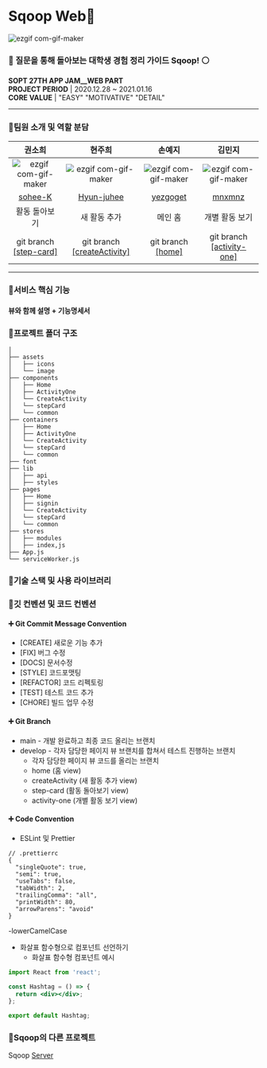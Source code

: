 # Sqoop Web👻
![ezgif com-gif-maker](https://user-images.githubusercontent.com/55784772/103595413-af25f880-4f3e-11eb-8821-8119d6b213cb.gif)

### 🔵 질문을 통해 돌아보는 대학생 경험 정리 가이드 Sqoop! ⚪️

  **SOPT 27TH APP JAM__WEB PART**
<br/>
 **PROJECT PERIOD** |   2020.12.28 ~ 2021.01.16
<br/>
 **CORE VALUE** |  "EASY"  "MOTIVATIVE"  "DETAIL"<br/>

***


### 🔵팀원 소개 및 역할 분담
|  권소희  |  현주희  |  손예지  |  김민지  |
| :------------------------------------------: | :--------------------------------------------: | :---------------------------------------------: | :-------------------------------------------: |
| ![ezgif com-gif-maker](https://user-images.githubusercontent.com/55784772/103595413-af25f880-4f3e-11eb-8821-8119d6b213cb.gif) | ![ezgif com-gif-maker](https://user-images.githubusercontent.com/55784772/103595413-af25f880-4f3e-11eb-8821-8119d6b213cb.gif) | ![ezgif com-gif-maker](https://user-images.githubusercontent.com/55784772/103595413-af25f880-4f3e-11eb-8821-8119d6b213cb.gif) | ![ezgif com-gif-maker](https://user-images.githubusercontent.com/55784772/103595413-af25f880-4f3e-11eb-8821-8119d6b213cb.gif)  |
| [sohee-K](https://github.com/sohee-K) | [Hyun-juhee](https://github.com/Hyun-juhee) | [yezgoget](https://github.com/yezgoget) | [mnxmnz](https://github.com/mnxmnz) |
| 활동 돌아보기 | 새 활동 추가 | 메인 홈 | 개별 활동 보기 |
| git branch [[step-card]](https://github.com/sqooop/sqoop-client/tree/step-card) | git branch [[createActivity]](https://github.com/sqooop/sqoop-client/tree/createActivity) | git branch [[home]](https://github.com/sqooop/sqoop-client/tree/home) | git branch [[activity-one]](https://github.com/sqooop/sqoop-client/tree/activity-one) |

***

### 🔵서비스 핵심 기능
#### 뷰와 함께 설명 + 기능명세서

### 🔵프로젝트 폴더 구조
```
│
├── assets
│   ├── icons
│   └── image
├── components
│   ├── Home
│   ├── ActivityOne
│   └── CreateActivity
│   └── stepCard
│   └── common
├── containers
│   ├── Home
│   ├── ActivityOne
│   └── CreateActivity
│   └── stepCard
│   └── common
├── font
├── lib
│   ├── api
│   ├── styles
├── pages
│   ├── Home
│   ├── signin
│   └── CreateActivity
│   └── stepCard
│   └── common
├── stores
│   ├── modules
│   ├── index,js
├── App.js
└── serviceWorker.js
```

### 🔵기술 스택 및 사용 라이브러리
### 🔵깃 컨벤션 및 코드 컨벤션

#### ➕ Git Commit Message Convention
- [CREATE] 새로운 기능 추가
- [FIX] 버그 수정
- [DOCS] 문서수정
- [STYLE] 코드포맷팅
- [REFACTOR] 코드 리펙토링
- [TEST] 테스트 코드 추가
- [CHORE] 빌드 업무 수정

#### ➕ Git Branch 
- main - 개발 완료하고 최종 코드 올리는 브랜치
- develop - 각자 담당한 페이지 뷰 브랜치를 합쳐서 테스트 진행하는 브랜치
    - 각자 담당한 페이지 뷰 코드를 올리는 브랜치
    - home (홈  view)
    - createActivity (새 활동 추가 view)
    - step-card (활동 돌아보기 view)
    - activity-one (개별 활동 보기 view)
#### ➕ Code Convention
- ESLint 및 Prettier
```
// .prettierrc
{
  "singleQuote": true,
  "semi": true,
  "useTabs": false,
  "tabWidth": 2,
  "trailingComma": "all",
  "printWidth": 80,
  "arrowParens": "avoid"
}
```
-lowerCamelCase


- 화살표 함수형으로 컴포넌트 선언하기
    - 화살표 함수형 컴포넌트 예시

```jsx
import React from 'react';

const Hashtag = () => {
  return <div></div>;
};

export default Hashtag;
```
### 🔵Sqoop의 다른 프로젝트

Sqoop [Server](https://github.com/sqooop/sqoop-server)
